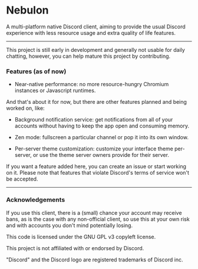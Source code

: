 # Nebulon

A multi-platform native Discord client, aiming to provide the usual Discord experience with less resource usage and extra quality of life features.

---

This project is still early in development and generally not usable for daily chatting, however, you can help mature this project by contributing.

### Features (as of now)

- Near-native performance: no more resource-hungry Chromium instances or Javascript runtimes.

And that's about it for now, but there are other features planned and being worked on, like:

- Background notification service: get notifications from all of your accounts without having to keep the app open and consuming memory.

- Zen mode: fullscreen a particular channel or pop it into its own window.

- Per-server theme customization: customize your interface theme per-server, or use the theme server owners provide for their server.

If you want a feature added here, you can create an issue or start working on it. Please note that features that violate Discord's terms of service won't be accepted.

---

### Acknowledgements

If you use this client, there is a (small) chance your account may receive bans, as is the case with any non-official client, so use this at your own risk and with accounts you don't mind potentially losing.

This code is licensed under the GNU GPL v3 copyleft license.

This project is not affiliated with or endorsed by Discord.

"Discord" and the Discord logo are registered trademarks of Discord inc.